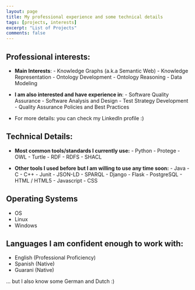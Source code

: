 ```yaml
---
layout: page
title: My professional experience and some technical details
tags: [projects, interests]
excerpt: "List of Projects"
comments: false
---
```

## Professional interests:
*  __Main Interests__:
              - Knowledge Graphs (a.k.a Semantic Web)
              - Knowledge Representation
              - Ontology Development
              - Ontology Reasoning
              - Data Modeling

*  __I am also interested and have experience in__:
              - Software Quality Assurance
              - Software Analysis and Design
              - Test Strategy Development
              - Quality Assurance Policies and Best Practices

* For more details: you can check my LinkedIn profile :)

## Technical Details:

* __Most common tools/standards I currently use:__
              - Python
              - Protege
              - OWL
              - Turtle
              - RDF
              - RDFS
              - SHACL

* __Other tools I used before but I am willing to use any time soon:__
              - Java
              - C
              - C++
              - Junit
              - JSON-LD
              - SPARQL
              - Django
              - Flask
              - PostgreSQL
              - HTML / HTML5
              - Javascript
              - CSS

## Operating Systems
* OS
* Linux
* Windows

## Languages I am confident enough to work with:
* English (Professional Proficiency)
* Spanish (Native)
* Guarani (Native)

... but I also know some German and Dutch :)
